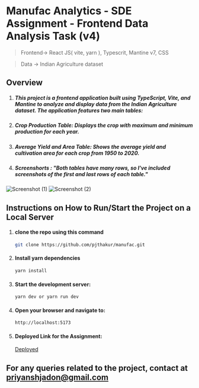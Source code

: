 # Manufac Analytics - SDE Assignment - Frontend Data Analysis Task (v4)

> Frontend-> React JS( vite, yarn ), Typescrit, Mantine v7, CSS

> Data -> Indian Agriculture dataset

## Overview
1. ##### This project is a frontend application built using TypeScript, Vite, and Mantine to analyze and display data from the Indian Agriculture dataset. The application features two main tables:
2. ##### Crop Production Table: Displays the crop with maximum and minimum production for each year.
3. ##### Average Yield and Area Table: Shows the average yield and cultivation area for each crop from 1950 to 2020.


4. ##### Screenshorts : "Both tables have many rows, so I've included screenshots of the first and last rows of each table."

![Screenshot (1)](https://github.com/user-attachments/assets/45ee4cf8-9239-478d-97ad-d702fadffbf4)
![Screenshot (2)](https://github.com/user-attachments/assets/182ef31f-965b-4b24-9f9e-88ea3538efc6)



## Instructions on How to Run/Start the Project on a Local Server
1. #### clone the repo using this command
    ```bash
    git clone https://github.com/pjthakur/manufac.git
    ```
2. #### Install yarn dependencies
    ```bash
    yarn install
    ```
3. #### Start the development server:
    ```bash
    yarn dev or yarn run dev
    ```
4. #### Open your browser and navigate to:
     ```bash
    http://localhost:5173
    ```
4. #### Deployed Link for the Assignment:
    [Deployed](https://manufac-gamma.vercel.app/)
## For any queries related to the project, contact at priyanshjadon@gmail.com

